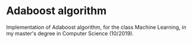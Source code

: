 # Adaboost algorithm

Implementation of Adaboost algorithm, for the class Machine Learning, in my master's degree in Computer Science (10/2019).


